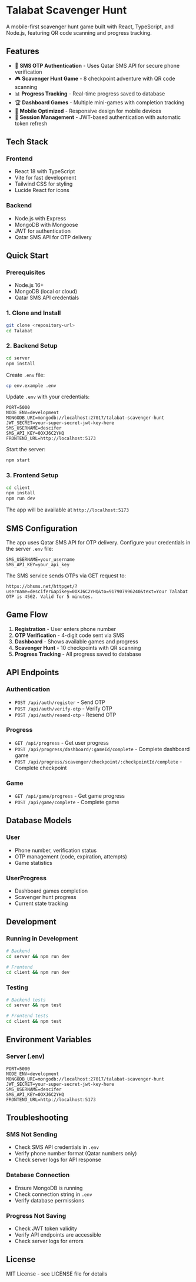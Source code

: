 # Talabat Scavenger Hunt

A mobile-first scavenger hunt game built with React, TypeScript, and Node.js, featuring QR code scanning and progress tracking.

## Features

- 🔐 **SMS OTP Authentication** - Uses Qatar SMS API for secure phone verification
- 🎮 **Scavenger Hunt Game** - 8 checkpoint adventure with QR code scanning
- 📊 **Progress Tracking** - Real-time progress saved to database
- 🏆 **Dashboard Games** - Multiple mini-games with completion tracking
- 📱 **Mobile Optimized** - Responsive design for mobile devices
- 🔄 **Session Management** - JWT-based authentication with automatic token refresh

## Tech Stack

### Frontend
- React 18 with TypeScript
- Vite for fast development
- Tailwind CSS for styling
- Lucide React for icons

### Backend
- Node.js with Express
- MongoDB with Mongoose
- JWT for authentication
- Qatar SMS API for OTP delivery

## Quick Start

### Prerequisites
- Node.js 16+ 
- MongoDB (local or cloud)
- Qatar SMS API credentials

### 1. Clone and Install

```bash
git clone <repository-url>
cd Talabat
```

### 2. Backend Setup

```bash
cd server
npm install
```

Create `.env` file:
```bash
cp env.example .env
```

Update `.env` with your credentials:
```env
PORT=5000
NODE_ENV=development
MONGODB_URI=mongodb://localhost:27017/talabat-scavenger-hunt
JWT_SECRET=your-super-secret-jwt-key-here
SMS_USERNAME=descifer
SMS_API_KEY=0OXJ6C2YHQ
FRONTEND_URL=http://localhost:5173
```

Start the server:
```bash
npm start
```

### 3. Frontend Setup

```bash
cd client
npm install
npm run dev
```

The app will be available at `http://localhost:5173`

## SMS Configuration

The app uses Qatar SMS API for OTP delivery. Configure your credentials in the server `.env` file:

```env
SMS_USERNAME=your_username
SMS_API_KEY=your_api_key
```

The SMS service sends OTPs via GET request to:
```
https://bhsms.net/httpget/?username=descifer&apikey=0OXJ6C2YHQ&to=917907996240&text=Your Talabat OTP is 4562. Valid for 5 minutes.
```

## Game Flow

1. **Registration** - User enters phone number
2. **OTP Verification** - 4-digit code sent via SMS
3. **Dashboard** - Shows available games and progress
4. **Scavenger Hunt** - 10 checkpoints with QR scanning
5. **Progress Tracking** - All progress saved to database

## API Endpoints

### Authentication
- `POST /api/auth/register` - Send OTP
- `POST /api/auth/verify-otp` - Verify OTP
- `POST /api/auth/resend-otp` - Resend OTP

### Progress
- `GET /api/progress` - Get user progress
- `POST /api/progress/dashboard/:gameId/complete` - Complete dashboard game
- `POST /api/progress/scavenger/checkpoint/:checkpointId/complete` - Complete checkpoint

### Game
- `GET /api/game/progress` - Get game progress
- `POST /api/game/complete` - Complete game

## Database Models

### User
- Phone number, verification status
- OTP management (code, expiration, attempts)
- Game statistics

### UserProgress
- Dashboard games completion
- Scavenger hunt progress
- Current state tracking

## Development

### Running in Development
```bash
# Backend
cd server && npm run dev

# Frontend  
cd client && npm run dev
```

### Testing
```bash
# Backend tests
cd server && npm test

# Frontend tests
cd client && npm test
```

## Environment Variables

### Server (.env)
```env
PORT=5000
NODE_ENV=development
MONGODB_URI=mongodb://localhost:27017/talabat-scavenger-hunt
JWT_SECRET=your-super-secret-jwt-key-here
SMS_USERNAME=descifer
SMS_API_KEY=0OXJ6C2YHQ
FRONTEND_URL=http://localhost:5173
```

## Troubleshooting

### SMS Not Sending
- Check SMS API credentials in `.env`
- Verify phone number format (Qatar numbers only)
- Check server logs for API response

### Database Connection
- Ensure MongoDB is running
- Check connection string in `.env`
- Verify database permissions

### Progress Not Saving
- Check JWT token validity
- Verify API endpoints are accessible
- Check server logs for errors

## License

MIT License - see LICENSE file for details
